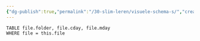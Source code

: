 ```yaml
---
{"dg-publish":true,"permalink":"/30-slim-leren/visuele-schema-s/","created":"2025-03-13T10:17:52.924+01:00","updated":"2025-03-13T11:19:08.332+01:00"}
---
```


``` dataview
TABLE file.folder, file.cday, file.mday
WHERE file = this.file
```
<style> .container {font-family: sans-serif; text-align: center;} .button-wrapper button {z-index: 1;height: 40px; width: 100px; margin: 10px;padding: 5px;} .excalidraw .App-menu_top .buttonList { display: flex;} .excalidraw-wrapper { height: 800px; margin: 50px; position: relative;} :root[dir="ltr"] .excalidraw .layer-ui__wrapper .zen-mode-transition.App-menu_bottom--transition-left {transform: none;} </style><script src="https://cdn.jsdelivr.net/npm/react@17/umd/react.production.min.js"></script><script src="https://cdn.jsdelivr.net/npm/react-dom@17/umd/react-dom.production.min.js"></script><script type="text/javascript" src="https://cdn.jsdelivr.net/npm/@excalidraw/excalidraw@0/dist/excalidraw.production.min.js"></script><div id="Drawing_2025-03-13_1020.38.excalidraw.md1"></div><script>(function(){const InitialData={"type":"excalidraw","version":2,"source":"https://github.com/zsviczian/obsidian-excalidraw-plugin/releases/tag/2.9.2","elements":[{"id":"ElZB5f3x4llQ-mODspaz1","type":"line","x":-418.5,"y":-240.59375,"width":800,"height":8,"angle":0,"strokeColor":"#1e1e1e","backgroundColor":"transparent","fillStyle":"solid","strokeWidth":2,"strokeStyle":"solid","roughness":1,"opacity":100,"groupIds":[],"frameId":null,"index":"a0","roundness":{"type":2},"seed":885274155,"version":149,"versionNonce":20077509,"isDeleted":false,"boundElements":[],"updated":1741857744756,"link":null,"locked":false,"points":[[0,0],[800,8]],"lastCommittedPoint":null,"startBinding":null,"endBinding":null,"startArrowhead":null,"endArrowhead":null},{"id":"aMv6GolJ0O2Vq8wg04HEv","type":"line","x":-335.5,"y":-239.59375,"width":3,"height":56,"angle":0,"strokeColor":"#1e1e1e","backgroundColor":"transparent","fillStyle":"solid","strokeWidth":2,"strokeStyle":"solid","roughness":1,"opacity":100,"groupIds":[],"frameId":null,"index":"a1","roundness":{"type":2},"seed":1616681765,"version":16,"versionNonce":1214473765,"isDeleted":false,"boundElements":[],"updated":1741857765124,"link":null,"locked":false,"points":[[0,0],[-3,-56]],"lastCommittedPoint":null,"startBinding":null,"endBinding":null,"startArrowhead":null,"endArrowhead":null},{"id":"gs_4dFq6Kgf_EiS15-rbx","type":"line","x":-200.5,"y":-236.59375,"width":2,"height":78,"angle":0,"strokeColor":"#1e1e1e","backgroundColor":"transparent","fillStyle":"solid","strokeWidth":2,"strokeStyle":"solid","roughness":1,"opacity":100,"groupIds":[],"frameId":null,"index":"a2","roundness":{"type":2},"seed":96295301,"version":33,"versionNonce":1515796299,"isDeleted":false,"boundElements":[],"updated":1741857771024,"link":null,"locked":false,"points":[[0,0],[-2,-78]],"lastCommittedPoint":null,"startBinding":null,"endBinding":null,"startArrowhead":null,"endArrowhead":null},{"id":"n0H9KME-GVTWUby5y_TR5","type":"line","x":16.5,"y":-236.59375,"width":1,"height":47,"angle":0,"strokeColor":"#1e1e1e","backgroundColor":"transparent","fillStyle":"solid","strokeWidth":2,"strokeStyle":"solid","roughness":1,"opacity":100,"groupIds":[],"frameId":null,"index":"a3","roundness":{"type":2},"seed":2020218347,"version":22,"versionNonce":299564747,"isDeleted":false,"boundElements":[],"updated":1741857775124,"link":null,"locked":false,"points":[[0,0],[-1,-47]],"lastCommittedPoint":null,"startBinding":null,"endBinding":null,"startArrowhead":null,"endArrowhead":null},{"id":"DMqW-SEkgPmnFFIGJa0aI","type":"line","x":190.5,"y":-232.59375,"width":3,"height":86,"angle":0,"strokeColor":"#1e1e1e","backgroundColor":"transparent","fillStyle":"solid","strokeWidth":2,"strokeStyle":"solid","roughness":1,"opacity":100,"groupIds":[],"frameId":null,"index":"a4","roundness":{"type":2},"seed":2068245867,"version":82,"versionNonce":610607371,"isDeleted":false,"boundElements":[],"updated":1741857782124,"link":null,"locked":false,"points":[[0,0],[-3,-86]],"lastCommittedPoint":null,"startBinding":null,"endBinding":null,"startArrowhead":null,"endArrowhead":null},{"id":"mm4Q3yT8Cr6cUrhJzGjYT","type":"line","x":333.5,"y":-233.59375,"width":3,"height":114,"angle":0,"strokeColor":"#1e1e1e","backgroundColor":"transparent","fillStyle":"solid","strokeWidth":2,"strokeStyle":"solid","roughness":1,"opacity":100,"groupIds":[],"frameId":null,"index":"a5","roundness":{"type":2},"seed":1959970731,"version":54,"versionNonce":124146315,"isDeleted":false,"boundElements":[],"updated":1741857785825,"link":null,"locked":false,"points":[[0,0],[-3,-114]],"lastCommittedPoint":null,"startBinding":null,"endBinding":null,"startArrowhead":null,"endArrowhead":null},{"id":"NoMp_XJcno2FdDnA7lvRu","type":"arrow","x":379.5,"y":-231.59375,"width":20,"height":0,"angle":0,"strokeColor":"#1e1e1e","backgroundColor":"transparent","fillStyle":"solid","strokeWidth":2,"strokeStyle":"solid","roughness":1,"opacity":100,"groupIds":[],"frameId":null,"index":"a7","roundness":{"type":2},"seed":979284651,"version":12,"versionNonce":1693546091,"isDeleted":false,"boundElements":[],"updated":1741857813541,"link":null,"locked":false,"points":[[0,0],[20,0]],"lastCommittedPoint":null,"startBinding":null,"endBinding":null,"startArrowhead":null,"endArrowhead":"arrow","elbowed":false},{"id":"VODS1s5f","type":"text","x":-367.5,"y":-322.59375,"width":60.719940185546875,"height":25,"angle":0,"strokeColor":"#1e1e1e","backgroundColor":"transparent","fillStyle":"solid","strokeWidth":2,"strokeStyle":"solid","roughness":1,"opacity":100,"groupIds":[],"frameId":null,"index":"a9","roundness":null,"seed":414068549,"version":26,"versionNonce":1742741995,"isDeleted":false,"boundElements":[],"updated":1741857875824,"link":null,"locked":false,"text":"stap 1","rawText":"stap 1","fontSize":20,"fontFamily":5,"textAlign":"left","verticalAlign":"top","containerId":null,"originalText":"stap 1","autoResize":true,"lineHeight":1.25},{"id":"JbuYMb56","type":"text","x":-243.85997009277344,"y":-351.09375,"width":66.179931640625,"height":25,"angle":0,"strokeColor":"#1e1e1e","backgroundColor":"transparent","fillStyle":"solid","strokeWidth":2,"strokeStyle":"solid","roughness":1,"opacity":100,"groupIds":[],"frameId":null,"index":"aB","roundness":null,"seed":643515851,"version":32,"versionNonce":638441323,"isDeleted":false,"boundElements":[],"updated":1741857917706,"link":null,"locked":false,"text":"stap 2","rawText":"stap 2","fontSize":20,"fontFamily":5,"textAlign":"left","verticalAlign":"top","containerId":null,"originalText":"stap 2","autoResize":true,"lineHeight":1.25},{"id":"Z4ZeOHoW","type":"text","x":-18.859970092773438,"y":-318.09375,"width":64.33993530273438,"height":25,"angle":0,"strokeColor":"#1e1e1e","backgroundColor":"transparent","fillStyle":"solid","strokeWidth":2,"strokeStyle":"solid","roughness":1,"opacity":100,"groupIds":[],"frameId":null,"index":"aD","roundness":null,"seed":1390622181,"version":39,"versionNonce":649387589,"isDeleted":false,"boundElements":[],"updated":1741857922739,"link":null,"locked":false,"text":"stap 3","rawText":"stap 3","fontSize":20,"fontFamily":5,"textAlign":"left","verticalAlign":"top","containerId":null,"originalText":"stap 3","autoResize":true,"lineHeight":1.25},{"id":"N90xvrM2","type":"text","x":151.14002990722656,"y":-356.09375,"width":63.87992858886719,"height":25,"angle":0,"strokeColor":"#1e1e1e","backgroundColor":"transparent","fillStyle":"solid","strokeWidth":2,"strokeStyle":"solid","roughness":1,"opacity":100,"groupIds":[],"frameId":null,"index":"aF","roundness":null,"seed":260766059,"version":45,"versionNonce":1691006731,"isDeleted":false,"boundElements":[],"updated":1741857930123,"link":null,"locked":false,"text":"stap 4","rawText":"stap 4","fontSize":20,"fontFamily":5,"textAlign":"left","verticalAlign":"top","containerId":null,"originalText":"stap 4","autoResize":true,"lineHeight":1.25},{"id":"7HD0UzXm","type":"text","x":297.14002990722656,"y":-380.09375,"width":64.53993225097656,"height":25,"angle":0,"strokeColor":"#1e1e1e","backgroundColor":"transparent","fillStyle":"solid","strokeWidth":2,"strokeStyle":"solid","roughness":1,"opacity":100,"groupIds":[],"frameId":null,"index":"aH","roundness":null,"seed":1840304075,"version":42,"versionNonce":272046245,"isDeleted":false,"boundElements":[],"updated":1741857943276,"link":null,"locked":false,"text":"stap 5","rawText":"stap 5","fontSize":20,"fontFamily":5,"textAlign":"left","verticalAlign":"top","containerId":null,"originalText":"stap 5","autoResize":true,"lineHeight":1.25},{"id":"jO2MHjgP","type":"text","x":-410.5,"y":-217.59375,"width":197.37982177734375,"height":25,"angle":0,"strokeColor":"#1e1e1e","backgroundColor":"transparent","fillStyle":"solid","strokeWidth":2,"strokeStyle":"solid","roughness":1,"opacity":100,"groupIds":[],"frameId":null,"index":"aJ","roundness":null,"seed":2108355429,"version":26,"versionNonce":1184980677,"isDeleted":false,"boundElements":[],"updated":1741858433577,"link":null,"locked":false,"text":"tijdlijn: eerst en dan","rawText":"tijdlijn: eerst en dan","fontSize":20,"fontFamily":5,"textAlign":"left","verticalAlign":"top","containerId":null,"originalText":"tijdlijn: eerst en dan","autoResize":true,"lineHeight":1.25},{"id":"yJheRbMR7kzxA9UC6064B","type":"ellipse","x":-378.5,"y":-135.59375,"width":166,"height":162,"angle":0,"strokeColor":"#1e1e1e","backgroundColor":"transparent","fillStyle":"solid","strokeWidth":2,"strokeStyle":"solid","roughness":1,"opacity":100,"groupIds":[],"frameId":null,"index":"aK","roundness":{"type":2},"seed":1940169701,"version":103,"versionNonce":1490868939,"isDeleted":false,"boundElements":[],"updated":1741857969042,"link":null,"locked":false},{"id":"JJvx6Yp42t0oNmbIh6sSs","type":"ellipse","x":-291.5,"y":-136.59375,"width":166,"height":162,"angle":0,"strokeColor":"#1e1e1e","backgroundColor":"transparent","fillStyle":"solid","strokeWidth":2,"strokeStyle":"solid","roughness":1,"opacity":100,"groupIds":[],"frameId":null,"index":"aL","roundness":{"type":2},"seed":245462565,"version":155,"versionNonce":27761131,"isDeleted":false,"boundElements":[],"updated":1741857979341,"link":null,"locked":false},{"id":"mTATrVQV","type":"text","x":-331.5,"y":48.40625,"width":128.09988403320312,"height":75,"angle":0,"strokeColor":"#1e1e1e","backgroundColor":"transparent","fillStyle":"solid","strokeWidth":2,"strokeStyle":"solid","roughness":1,"opacity":100,"groupIds":[],"frameId":null,"index":"aM","roundness":null,"seed":468998955,"version":53,"versionNonce":187137099,"isDeleted":false,"boundElements":[],"updated":1741858382452,"link":null,"locked":false,"text":"venn diagram:\ngelijk en\nverschillend","rawText":"venn diagram: gelijk en verschillend","fontSize":20,"fontFamily":5,"textAlign":"left","verticalAlign":"top","containerId":null,"originalText":"venn diagram: gelijk en verschillend","autoResize":false,"lineHeight":1.25},{"id":"7UPzc1JG","type":"text","x":-332.5,"y":-58.59375,"width":11.519989013671875,"height":25,"angle":0,"strokeColor":"#1e1e1e","backgroundColor":"transparent","fillStyle":"solid","strokeWidth":2,"strokeStyle":"solid","roughness":1,"opacity":100,"groupIds":[],"frameId":null,"index":"aN","roundness":null,"seed":868427051,"version":4,"versionNonce":2013139211,"isDeleted":false,"boundElements":[],"updated":1741858012320,"link":null,"locked":false,"text":"a","rawText":"a","fontSize":20,"fontFamily":5,"textAlign":"left","verticalAlign":"top","containerId":null,"originalText":"a","autoResize":true,"lineHeight":1.25},{"id":"N36SQjpf","type":"text","x":-176.5,"y":-50.59375,"width":11.099990844726562,"height":25,"angle":0,"strokeColor":"#1e1e1e","backgroundColor":"transparent","fillStyle":"solid","strokeWidth":2,"strokeStyle":"solid","roughness":1,"opacity":100,"groupIds":[],"frameId":null,"index":"aO","roundness":null,"seed":1479510603,"version":4,"versionNonce":716900907,"isDeleted":false,"boundElements":[],"updated":1741858021683,"link":null,"locked":false,"text":"b","rawText":"b","fontSize":20,"fontFamily":5,"textAlign":"left","verticalAlign":"top","containerId":null,"originalText":"b","autoResize":true,"lineHeight":1.25},{"id":"vf618yZw","type":"text","x":-250.5,"y":-86.59375,"width":11.519989013671875,"height":25,"angle":0,"strokeColor":"#1e1e1e","backgroundColor":"transparent","fillStyle":"solid","strokeWidth":2,"strokeStyle":"solid","roughness":1,"opacity":100,"groupIds":[],"frameId":null,"index":"aP","roundness":null,"seed":1019591013,"version":6,"versionNonce":1210858053,"isDeleted":false,"boundElements":[],"updated":1741858033681,"link":null,"locked":false,"text":"a","rawText":"a","fontSize":20,"fontFamily":5,"textAlign":"left","verticalAlign":"top","containerId":null,"originalText":"a","autoResize":true,"lineHeight":1.25},{"id":"v6jPzrWm","type":"text","x":-266.5,"y":-55.59375,"width":21.259979248046875,"height":25,"angle":0,"strokeColor":"#1e1e1e","backgroundColor":"transparent","fillStyle":"solid","strokeWidth":2,"strokeStyle":"solid","roughness":1,"opacity":100,"groupIds":[],"frameId":null,"index":"aQ","roundness":null,"seed":429304229,"version":12,"versionNonce":973527173,"isDeleted":false,"boundElements":[],"updated":1741858053492,"link":null,"locked":false,"text":"en","rawText":"en","fontSize":20,"fontFamily":5,"textAlign":"left","verticalAlign":"top","containerId":null,"originalText":"en","autoResize":true,"lineHeight":1.25},{"id":"sMusfrwt","type":"text","x":-253.5,"y":-19.59375,"width":22,"height":25,"angle":0,"strokeColor":"#1e1e1e","backgroundColor":"transparent","fillStyle":"solid","strokeWidth":2,"strokeStyle":"solid","roughness":1,"opacity":100,"groupIds":[],"frameId":null,"index":"aR","roundness":null,"seed":204215371,"version":7,"versionNonce":646375083,"isDeleted":false,"boundElements":[],"updated":1741858049659,"link":null,"locked":false,"text":"b","rawText":"b","fontSize":20,"fontFamily":5,"textAlign":"left","verticalAlign":"top","containerId":null,"originalText":"b","autoResize":false,"lineHeight":1.25},{"id":"gHy1-JvJ1Zra0R6bXMB5p","type":"line","x":112.5,"y":-125.59375,"width":244,"height":2,"angle":0,"strokeColor":"#1e1e1e","backgroundColor":"transparent","fillStyle":"solid","strokeWidth":2,"strokeStyle":"solid","roughness":1,"opacity":100,"groupIds":[],"frameId":null,"index":"aS","roundness":{"type":2},"seed":1748223883,"version":127,"versionNonce":1689424965,"isDeleted":false,"boundElements":[],"updated":1741858087392,"link":null,"locked":false,"points":[[0,0],[128,1],[244,2]],"lastCommittedPoint":null,"startBinding":null,"endBinding":null,"startArrowhead":null,"endArrowhead":null},{"id":"lAo6XKXS6fopJJiWhDVXt","type":"line","x":231.5,"y":-123.59375,"width":0,"height":205,"angle":0,"strokeColor":"#1e1e1e","backgroundColor":"transparent","fillStyle":"solid","strokeWidth":2,"strokeStyle":"solid","roughness":1,"opacity":100,"groupIds":[],"frameId":null,"index":"aT","roundness":{"type":2},"seed":1212269477,"version":74,"versionNonce":236292229,"isDeleted":false,"boundElements":[],"updated":1741858093840,"link":null,"locked":false,"points":[[0,0],[0,205]],"lastCommittedPoint":null,"startBinding":null,"endBinding":null,"startArrowhead":null,"endArrowhead":null},{"id":"20iOGgS6","type":"text","x":154.5,"y":-147.59375,"width":37.199951171875,"height":25,"angle":0,"strokeColor":"#1e1e1e","backgroundColor":"transparent","fillStyle":"solid","strokeWidth":2,"strokeStyle":"solid","roughness":1,"opacity":100,"groupIds":[],"frameId":null,"index":"aU","roundness":null,"seed":1128983787,"version":7,"versionNonce":105968517,"isDeleted":false,"boundElements":[],"updated":1741858112376,"link":null,"locked":false,"text":"niet","rawText":"niet","fontSize":20,"fontFamily":5,"textAlign":"left","verticalAlign":"top","containerId":null,"originalText":"niet","autoResize":true,"lineHeight":1.25},{"id":"kWZWdaiy","type":"text","x":292.5,"y":-149.59375,"width":29.0999755859375,"height":25,"angle":0,"strokeColor":"#1e1e1e","backgroundColor":"transparent","fillStyle":"solid","strokeWidth":2,"strokeStyle":"solid","roughness":1,"opacity":100,"groupIds":[],"frameId":null,"index":"aX","roundness":null,"seed":1278303877,"version":6,"versionNonce":2062674283,"isDeleted":false,"boundElements":[],"updated":1741858121608,"link":null,"locked":false,"text":"wel","rawText":"wel","fontSize":20,"fontFamily":5,"textAlign":"left","verticalAlign":"top","containerId":null,"originalText":"wel","autoResize":true,"lineHeight":1.25},{"id":"OAAYH38c","type":"text","x":136.5,"y":88.40625,"width":213.039794921875,"height":25,"angle":0,"strokeColor":"#1e1e1e","backgroundColor":"transparent","fillStyle":"solid","strokeWidth":2,"strokeStyle":"solid","roughness":1,"opacity":100,"groupIds":[],"frameId":null,"index":"aY","roundness":null,"seed":57115659,"version":27,"versionNonce":1453822475,"isDeleted":false,"boundElements":[],"updated":1741858402302,"link":null,"locked":false,"text":"T-kaart: welles nietes","rawText":"T-kaart: welles nietes","fontSize":20,"fontFamily":5,"textAlign":"left","verticalAlign":"top","containerId":null,"originalText":"T-kaart: welles nietes","autoResize":true,"lineHeight":1.25},{"id":"aI1fRU3FKuM7IyY-6ELR-","type":"arrow","x":-366.5,"y":323.40625,"width":712,"height":3,"angle":0,"strokeColor":"#1e1e1e","backgroundColor":"transparent","fillStyle":"solid","strokeWidth":2,"strokeStyle":"solid","roughness":1,"opacity":100,"groupIds":[],"frameId":null,"index":"aa","roundness":{"type":2},"seed":1643990059,"version":130,"versionNonce":1292809931,"isDeleted":false,"boundElements":[],"updated":1741858167176,"link":null,"locked":false,"points":[[0,0],[712,3]],"lastCommittedPoint":null,"startBinding":null,"endBinding":null,"startArrowhead":null,"endArrowhead":"arrow","elbowed":false},{"id":"HejSiabGj2FIKTumb5Xlo","type":"line","x":-307.5,"y":229.40625,"width":90,"height":98,"angle":0,"strokeColor":"#1e1e1e","backgroundColor":"transparent","fillStyle":"solid","strokeWidth":2,"strokeStyle":"solid","roughness":1,"opacity":100,"groupIds":[],"frameId":null,"index":"ab","roundness":{"type":2},"seed":121873771,"version":63,"versionNonce":1418550117,"isDeleted":false,"boundElements":[],"updated":1741858177392,"link":null,"locked":false,"points":[[0,0],[90,98]],"lastCommittedPoint":null,"startBinding":null,"endBinding":null,"startArrowhead":null,"endArrowhead":null},{"id":"OkkzjRy_urBIuMkCn1kIK","type":"line","x":-148.24805254898968,"y":228.78733612071724,"width":90,"height":98,"angle":0,"strokeColor":"#1e1e1e","backgroundColor":"transparent","fillStyle":"solid","strokeWidth":2,"strokeStyle":"solid","roughness":1,"opacity":100,"groupIds":[],"frameId":null,"index":"ac","roundness":{"type":2},"seed":984971653,"version":108,"versionNonce":645596875,"isDeleted":false,"boundElements":[],"updated":1741858234276,"link":null,"locked":false,"points":[[0,0],[90,98]],"lastCommittedPoint":null,"startBinding":null,"endBinding":null,"startArrowhead":null,"endArrowhead":null},{"id":"HrD2UoheiaH7OX2kRLCwk","type":"line","x":-9.248052548989676,"y":224.78733612071724,"width":90,"height":98,"angle":0,"strokeColor":"#1e1e1e","backgroundColor":"transparent","fillStyle":"solid","strokeWidth":2,"strokeStyle":"solid","roughness":1,"opacity":100,"groupIds":[],"frameId":null,"index":"ad","roundness":{"type":2},"seed":868010917,"version":87,"versionNonce":951513611,"isDeleted":false,"boundElements":[],"updated":1741858208991,"link":null,"locked":false,"points":[[0,0],[90,98]],"lastCommittedPoint":null,"startBinding":null,"endBinding":null,"startArrowhead":null,"endArrowhead":null},{"id":"QX5pu25RxxCINKa2ZjjB5","type":"line","x":172.75194745101032,"y":227.78733612071724,"width":90,"height":98,"angle":0,"strokeColor":"#1e1e1e","backgroundColor":"transparent","fillStyle":"solid","strokeWidth":2,"strokeStyle":"solid","roughness":1,"opacity":100,"groupIds":[],"frameId":null,"index":"ae","roundness":{"type":2},"seed":100651461,"version":82,"versionNonce":1956596139,"isDeleted":false,"boundElements":[],"updated":1741858200227,"link":null,"locked":false,"points":[[0,0],[90,98]],"lastCommittedPoint":null,"startBinding":null,"endBinding":null,"startArrowhead":null,"endArrowhead":null},{"id":"-vkP0NN_Tsq2fFNP831SN","type":"line","x":-215.5,"y":328.40625,"width":97,"height":83,"angle":0,"strokeColor":"#1e1e1e","backgroundColor":"transparent","fillStyle":"solid","strokeWidth":2,"strokeStyle":"solid","roughness":1,"opacity":100,"groupIds":[],"frameId":null,"index":"af","roundness":{"type":2},"seed":250522309,"version":78,"versionNonce":1828236485,"isDeleted":false,"boundElements":[],"updated":1741858269243,"link":null,"locked":false,"points":[[0,0],[-97,83]],"lastCommittedPoint":null,"startBinding":null,"endBinding":null,"startArrowhead":null,"endArrowhead":null},{"id":"MEVmjQqGbBSbEOAguqe1P","type":"line","x":-55.99537411986854,"y":325.8783810023219,"width":97,"height":83,"angle":0,"strokeColor":"#1e1e1e","backgroundColor":"transparent","fillStyle":"solid","strokeWidth":2,"strokeStyle":"solid","roughness":1,"opacity":100,"groupIds":[],"frameId":null,"index":"ag","roundness":{"type":2},"seed":1668138725,"version":95,"versionNonce":1813991691,"isDeleted":false,"boundElements":[],"updated":1741858308226,"link":null,"locked":false,"points":[[0,0],[-97,83]],"lastCommittedPoint":null,"startBinding":null,"endBinding":null,"startArrowhead":null,"endArrowhead":null},{"id":"VU8sYXwslhzTq5RocSWpl","type":"line","x":80.00462588013147,"y":328.8783810023219,"width":97,"height":83,"angle":0,"strokeColor":"#1e1e1e","backgroundColor":"transparent","fillStyle":"solid","strokeWidth":2,"strokeStyle":"solid","roughness":1,"opacity":100,"groupIds":[],"frameId":null,"index":"ah","roundness":{"type":2},"seed":48228811,"version":98,"versionNonce":268419877,"isDeleted":false,"boundElements":[],"updated":1741858301192,"link":null,"locked":false,"points":[[0,0],[-97,83]],"lastCommittedPoint":null,"startBinding":null,"endBinding":null,"startArrowhead":null,"endArrowhead":null},{"id":"PNsa-G6VPhwOQ4BZ-V_hS","type":"line","x":264.00462588013147,"y":325.8783810023219,"width":97,"height":83,"angle":0,"strokeColor":"#1e1e1e","backgroundColor":"transparent","fillStyle":"solid","strokeWidth":2,"strokeStyle":"solid","roughness":1,"opacity":100,"groupIds":[],"frameId":null,"index":"ai","roundness":{"type":2},"seed":1753061803,"version":92,"versionNonce":2076601093,"isDeleted":false,"boundElements":[],"updated":1741858289874,"link":null,"locked":false,"points":[[0,0],[-97,83]],"lastCommittedPoint":null,"startBinding":null,"endBinding":null,"startArrowhead":null,"endArrowhead":null},{"id":"7WgbQnok","type":"text","x":-355.5,"y":437.40625,"width":348.2996520996094,"height":25,"angle":0,"strokeColor":"#1e1e1e","backgroundColor":"transparent","fillStyle":"solid","strokeWidth":2,"strokeStyle":"solid","roughness":1,"opacity":100,"groupIds":[],"frameId":null,"index":"aj","roundness":null,"seed":939912325,"version":38,"versionNonce":2124058475,"isDeleted":false,"boundElements":[],"updated":1741858350274,"link":null,"locked":false,"text":"visgraatdiagram: oorzaken en gevolg","rawText":"visgraatdiagram: oorzaken en gevolg","fontSize":20,"fontFamily":5,"textAlign":"left","verticalAlign":"top","containerId":null,"originalText":"visgraatdiagram: oorzaken en gevolg","autoResize":true,"lineHeight":1.25},{"id":"cganM7YZbClp306g9n-TM","type":"rectangle","x":-165.5,"y":519.40625,"width":307,"height":48,"angle":0,"strokeColor":"#1e1e1e","backgroundColor":"transparent","fillStyle":"solid","strokeWidth":2,"strokeStyle":"solid","roughness":1,"opacity":100,"groupIds":[],"frameId":null,"index":"am","roundness":{"type":3},"seed":1761785131,"version":117,"versionNonce":1000666987,"isDeleted":false,"boundElements":[{"type":"text","id":"YBW5GR2n"}],"updated":1741858751800,"link":null,"locked":false},{"id":"YBW5GR2n","type":"text","x":-38.66996765136719,"y":530.90625,"width":53.339935302734375,"height":25,"angle":0,"strokeColor":"#1e1e1e","backgroundColor":"transparent","fillStyle":"solid","strokeWidth":2,"strokeStyle":"solid","roughness":1,"opacity":100,"groupIds":[],"frameId":null,"index":"amV","roundness":null,"seed":168541541,"version":8,"versionNonce":320620645,"isDeleted":false,"boundElements":[],"updated":1741858759907,"link":null,"locked":false,"text":"start","rawText":"start","fontSize":20,"fontFamily":5,"textAlign":"center","verticalAlign":"middle","containerId":"cganM7YZbClp306g9n-TM","originalText":"start","autoResize":true,"lineHeight":1.25},{"id":"ogScas84q0Q8811iBbRgg","type":"line","x":-14.5,"y":567.40625,"width":0,"height":51,"angle":0,"strokeColor":"#1e1e1e","backgroundColor":"transparent","fillStyle":"solid","strokeWidth":2,"strokeStyle":"solid","roughness":1,"opacity":100,"groupIds":[],"frameId":null,"index":"an","roundness":{"type":2},"seed":1590215691,"version":34,"versionNonce":663344299,"isDeleted":false,"boundElements":[],"updated":1741858530193,"link":null,"locked":false,"points":[[0,0],[0,51]],"lastCommittedPoint":null,"startBinding":null,"endBinding":null,"startArrowhead":null,"endArrowhead":null},{"id":"Mv63MZ5orhGMXbP6EE_uX","type":"diamond","x":-91.5,"y":614.40625,"width":150,"height":76,"angle":0,"strokeColor":"#1e1e1e","backgroundColor":"transparent","fillStyle":"solid","strokeWidth":2,"strokeStyle":"solid","roughness":1,"opacity":100,"groupIds":[],"frameId":null,"index":"ao","roundness":{"type":2},"seed":73402187,"version":156,"versionNonce":1029560075,"isDeleted":false,"boundElements":[{"type":"text","id":"J2Lgn8yS"}],"updated":1741858759926,"link":null,"locked":false},{"id":"J2Lgn8yS","type":"text","x":-29.939987182617188,"y":639.90625,"width":26.879974365234375,"height":25,"angle":0,"strokeColor":"#1e1e1e","backgroundColor":"transparent","fillStyle":"solid","strokeWidth":2,"strokeStyle":"solid","roughness":1,"opacity":100,"groupIds":[],"frameId":null,"index":"aoV","roundness":null,"seed":1134556101,"version":6,"versionNonce":1775868933,"isDeleted":false,"boundElements":[],"updated":1741858763828,"link":null,"locked":false,"text":"als","rawText":"als","fontSize":20,"fontFamily":5,"textAlign":"center","verticalAlign":"middle","containerId":"Mv63MZ5orhGMXbP6EE_uX","originalText":"als","autoResize":true,"lineHeight":1.25},{"id":"-CCwb5R8463Y367t9CUWQ","type":"line","x":-87.5,"y":654.40625,"width":63,"height":0,"angle":0,"strokeColor":"#1e1e1e","backgroundColor":"transparent","fillStyle":"solid","strokeWidth":2,"strokeStyle":"solid","roughness":1,"opacity":100,"groupIds":[],"frameId":null,"index":"ap","roundness":{"type":2},"seed":1511266571,"version":54,"versionNonce":422814955,"isDeleted":false,"boundElements":[],"updated":1741858601692,"link":null,"locked":false,"points":[[0,0],[-63,0]],"lastCommittedPoint":null,"startBinding":null,"endBinding":null,"startArrowhead":null,"endArrowhead":null},{"id":"dNWBOw49DdQVXNJoIUivD","type":"line","x":-150.5,"y":655.40625,"width":3,"height":82,"angle":0,"strokeColor":"#1e1e1e","backgroundColor":"transparent","fillStyle":"solid","strokeWidth":2,"strokeStyle":"solid","roughness":1,"opacity":100,"groupIds":[],"frameId":null,"index":"aq","roundness":{"type":2},"seed":2028326795,"version":52,"versionNonce":77690827,"isDeleted":false,"boundElements":[],"updated":1741858614308,"link":null,"locked":false,"points":[[0,0],[3,82]],"lastCommittedPoint":null,"startBinding":null,"endBinding":null,"startArrowhead":null,"endArrowhead":null},{"id":"OB3pzQyhjSW6MIMuGxlER","type":"line","x":56.5,"y":656.40625,"width":164,"height":0,"angle":0,"strokeColor":"#1e1e1e","backgroundColor":"transparent","fillStyle":"solid","strokeWidth":2,"strokeStyle":"solid","roughness":1,"opacity":100,"groupIds":[],"frameId":null,"index":"ar","roundness":{"type":2},"seed":279996709,"version":91,"versionNonce":134570309,"isDeleted":false,"boundElements":[],"updated":1741858700627,"link":null,"locked":false,"points":[[0,0],[164,0]],"lastCommittedPoint":null,"startBinding":null,"endBinding":null,"startArrowhead":null,"endArrowhead":null},{"id":"pABhVkmARcLonQZ9exl_h","type":"line","x":221.5,"y":658.40625,"width":0,"height":154,"angle":0,"strokeColor":"#1e1e1e","backgroundColor":"transparent","fillStyle":"solid","strokeWidth":2,"strokeStyle":"solid","roughness":1,"opacity":100,"groupIds":[],"frameId":null,"index":"as","roundness":{"type":2},"seed":1907552421,"version":77,"versionNonce":76337131,"isDeleted":false,"boundElements":[],"updated":1741858707808,"link":null,"locked":false,"points":[[0,0],[0,154]],"lastCommittedPoint":null,"startBinding":null,"endBinding":null,"startArrowhead":null,"endArrowhead":null},{"id":"lOxBZcSzEpIFp7G_8MD2c","type":"rectangle","x":-246.5,"y":743.40625,"width":196,"height":73,"angle":0,"strokeColor":"#1e1e1e","backgroundColor":"transparent","fillStyle":"solid","strokeWidth":2,"strokeStyle":"solid","roughness":1,"opacity":100,"groupIds":[],"frameId":null,"index":"at","roundness":{"type":3},"seed":367106699,"version":98,"versionNonce":1320181541,"isDeleted":false,"boundElements":[{"type":"text","id":"8vgac4i8"}],"updated":1741858782210,"link":null,"locked":false},{"id":"8vgac4i8","type":"text","x":-176.3299789428711,"y":767.40625,"width":55.65995788574219,"height":25,"angle":0,"strokeColor":"#1e1e1e","backgroundColor":"transparent","fillStyle":"solid","strokeWidth":2,"strokeStyle":"solid","roughness":1,"opacity":100,"groupIds":[],"frameId":null,"index":"atV","roundness":null,"seed":266332939,"version":11,"versionNonce":327266277,"isDeleted":false,"boundElements":[],"updated":1741858804322,"link":null,"locked":false,"text":"dan A","rawText":"dan A","fontSize":20,"fontFamily":5,"textAlign":"center","verticalAlign":"middle","containerId":"lOxBZcSzEpIFp7G_8MD2c","originalText":"dan A","autoResize":true,"lineHeight":1.25},{"id":"Bdx139oevL72-KIDNao5I","type":"rectangle","x":60.5,"y":813.40625,"width":323,"height":62,"angle":0,"strokeColor":"#1e1e1e","backgroundColor":"transparent","fillStyle":"solid","strokeWidth":2,"strokeStyle":"solid","roughness":1,"opacity":100,"groupIds":[],"frameId":null,"index":"au","roundness":{"type":3},"seed":1788384971,"version":109,"versionNonce":1206831813,"isDeleted":false,"boundElements":[{"type":"text","id":"Yp91sjed"}],"updated":1741858787542,"link":null,"locked":false},{"id":"Yp91sjed","type":"text","x":193.3200225830078,"y":831.90625,"width":57.359954833984375,"height":25,"angle":0,"strokeColor":"#1e1e1e","backgroundColor":"transparent","fillStyle":"solid","strokeWidth":2,"strokeStyle":"solid","roughness":1,"opacity":100,"groupIds":[],"frameId":null,"index":"auV","roundness":null,"seed":1643369835,"version":9,"versionNonce":897085643,"isDeleted":false,"boundElements":[],"updated":1741858815662,"link":null,"locked":false,"text":"dan B","rawText":"dan B","fontSize":20,"fontFamily":5,"textAlign":"center","verticalAlign":"middle","containerId":"Bdx139oevL72-KIDNao5I","originalText":"dan B","autoResize":true,"lineHeight":1.25},{"id":"4i1DtzMx","type":"text","x":-132.5,"y":632.40625,"width":18.079986572265625,"height":25,"angle":0,"strokeColor":"#1e1e1e","backgroundColor":"transparent","fillStyle":"solid","strokeWidth":2,"strokeStyle":"solid","roughness":1,"opacity":100,"groupIds":[],"frameId":null,"index":"av","roundness":null,"seed":1790038885,"version":7,"versionNonce":1503393067,"isDeleted":false,"boundElements":[],"updated":1741858771164,"link":null,"locked":false,"text":"ja","rawText":"ja","fontSize":20,"fontFamily":5,"textAlign":"left","verticalAlign":"top","containerId":null,"originalText":"ja","autoResize":true,"lineHeight":1.25},{"id":"FvlcDgyw","type":"text","x":116.5,"y":632.40625,"width":31.999969482421875,"height":25,"angle":0,"strokeColor":"#1e1e1e","backgroundColor":"transparent","fillStyle":"solid","strokeWidth":2,"strokeStyle":"solid","roughness":1,"opacity":100,"groupIds":[],"frameId":null,"index":"az","roundness":null,"seed":1727173669,"version":8,"versionNonce":1345007723,"isDeleted":false,"boundElements":[],"updated":1741858782190,"link":null,"locked":false,"text":"nee","rawText":"nee","fontSize":20,"fontFamily":5,"textAlign":"left","verticalAlign":"top","containerId":null,"originalText":"nee","autoResize":true,"lineHeight":1.25},{"id":"RGm9uVEl","type":"text","x":-289.5,"y":869.40625,"width":236.51979064941406,"height":25,"angle":0,"strokeColor":"#1e1e1e","backgroundColor":"transparent","fillStyle":"solid","strokeWidth":2,"strokeStyle":"solid","roughness":1,"opacity":100,"groupIds":[],"frameId":null,"index":"b02","roundness":null,"seed":512805259,"version":29,"versionNonce":808626821,"isDeleted":false,"boundElements":[],"updated":1741859231617,"link":null,"locked":false,"text":"flowchart: keuzes maken","rawText":"flowchart: keuzes maken","fontSize":20,"fontFamily":5,"textAlign":"left","verticalAlign":"top","containerId":null,"originalText":"flowchart: keuzes maken","autoResize":true,"lineHeight":1.25},{"id":"WxlNP2BU7mG7AUbaR6DNu","type":"ellipse","x":-83.5,"y":961.40625,"width":144,"height":128,"angle":0,"strokeColor":"#1e1e1e","backgroundColor":"transparent","fillStyle":"solid","strokeWidth":2,"strokeStyle":"solid","roughness":1,"opacity":100,"groupIds":[],"frameId":null,"index":"b03","roundness":{"type":2},"seed":1452614149,"version":76,"versionNonce":1703694027,"isDeleted":false,"boundElements":[{"id":"GVexGm-y_3oA8QP-25vYM","type":"arrow"},{"id":"lJCYjAWrzBiLHJclWPVbI","type":"arrow"},{"type":"text","id":"jpHc82wZ"}],"updated":1741859038899,"link":null,"locked":false},{"id":"jpHc82wZ","type":"text","x":-15.681684888497827,"y":1013.1514160040609,"width":8.539993286132812,"height":25,"angle":0,"strokeColor":"#1e1e1e","backgroundColor":"transparent","fillStyle":"solid","strokeWidth":2,"strokeStyle":"solid","roughness":1,"opacity":100,"groupIds":[],"frameId":null,"index":"b03V","roundness":null,"seed":595419141,"version":6,"versionNonce":1112070213,"isDeleted":false,"boundElements":[],"updated":1741859043070,"link":null,"locked":false,"text":"1","rawText":"1","fontSize":20,"fontFamily":5,"textAlign":"center","verticalAlign":"middle","containerId":"WxlNP2BU7mG7AUbaR6DNu","originalText":"1","autoResize":true,"lineHeight":1.25},{"id":"m_9DS1CIeUAmzmgjOdLGq","type":"ellipse","x":136.5,"y":1073.40625,"width":144,"height":128,"angle":0,"strokeColor":"#1e1e1e","backgroundColor":"transparent","fillStyle":"solid","strokeWidth":2,"strokeStyle":"solid","roughness":1,"opacity":100,"groupIds":[],"frameId":null,"index":"b05","roundness":{"type":2},"seed":183489739,"version":116,"versionNonce":602534187,"isDeleted":false,"boundElements":[{"id":"GVexGm-y_3oA8QP-25vYM","type":"arrow"},{"id":"CtCIwN8WIaJJryWfBr1NC","type":"arrow"},{"type":"text","id":"UQhWztWt"}],"updated":1741859043090,"link":null,"locked":false},{"id":"UQhWztWt","type":"text","x":201.5883193839631,"y":1125.151416004061,"width":13.999984741210938,"height":25,"angle":0,"strokeColor":"#1e1e1e","backgroundColor":"transparent","fillStyle":"solid","strokeWidth":2,"strokeStyle":"solid","roughness":1,"opacity":100,"groupIds":[],"frameId":null,"index":"b05V","roundness":null,"seed":577734565,"version":6,"versionNonce":1331810981,"isDeleted":false,"boundElements":[],"updated":1741859046453,"link":null,"locked":false,"text":"2","rawText":"2","fontSize":20,"fontFamily":5,"textAlign":"center","verticalAlign":"middle","containerId":"m_9DS1CIeUAmzmgjOdLGq","originalText":"2","autoResize":true,"lineHeight":1.25},{"id":"9uTQVjOI5geu9hBCqurSu","type":"ellipse","x":-280.5,"y":1070.40625,"width":144,"height":128,"angle":0,"strokeColor":"#1e1e1e","backgroundColor":"transparent","fillStyle":"solid","strokeWidth":2,"strokeStyle":"solid","roughness":1,"opacity":100,"groupIds":[],"frameId":null,"index":"b06","roundness":{"type":2},"seed":175203499,"version":132,"versionNonce":1219636331,"isDeleted":false,"boundElements":[{"id":"qqb5shX9ub_M9U2EX4vG5","type":"arrow"},{"id":"lJCYjAWrzBiLHJclWPVbI","type":"arrow"},{"type":"text","id":"JbMZ00jL"}],"updated":1741859050507,"link":null,"locked":false},{"id":"JbMZ00jL","type":"text","x":-214.261679090158,"y":1122.151416004061,"width":11.699981689453125,"height":25,"angle":0,"strokeColor":"#1e1e1e","backgroundColor":"transparent","fillStyle":"solid","strokeWidth":2,"strokeStyle":"solid","roughness":1,"opacity":100,"groupIds":[],"frameId":null,"index":"b06V","roundness":null,"seed":1133492325,"version":6,"versionNonce":1555383141,"isDeleted":false,"boundElements":[],"updated":1741859058702,"link":null,"locked":false,"text":"4","rawText":"4","fontSize":20,"fontFamily":5,"textAlign":"center","verticalAlign":"middle","containerId":"9uTQVjOI5geu9hBCqurSu","originalText":"4","autoResize":true,"lineHeight":1.25},{"id":"13CquuzHWDX9g4DHdJwUH","type":"ellipse","x":-81.5,"y":1196.40625,"width":144,"height":128,"angle":0,"strokeColor":"#1e1e1e","backgroundColor":"transparent","fillStyle":"solid","strokeWidth":2,"strokeStyle":"solid","roughness":1,"opacity":100,"groupIds":[],"frameId":null,"index":"b07","roundness":{"type":2},"seed":671776907,"version":109,"versionNonce":623892683,"isDeleted":false,"boundElements":[{"id":"CtCIwN8WIaJJryWfBr1NC","type":"arrow"},{"id":"qqb5shX9ub_M9U2EX4vG5","type":"arrow"},{"type":"text","id":"9v5G1QVf"}],"updated":1741859046473,"link":null,"locked":false},{"id":"9v5G1QVf","type":"text","x":-15.491682447091577,"y":1248.151416004061,"width":12.159988403320312,"height":25,"angle":0,"strokeColor":"#1e1e1e","backgroundColor":"transparent","fillStyle":"solid","strokeWidth":2,"strokeStyle":"solid","roughness":1,"opacity":100,"groupIds":[],"frameId":null,"index":"b07V","roundness":null,"seed":1798977029,"version":6,"versionNonce":433070341,"isDeleted":false,"boundElements":[],"updated":1741859050486,"link":null,"locked":false,"text":"3","rawText":"3","fontSize":20,"fontFamily":5,"textAlign":"center","verticalAlign":"middle","containerId":"13CquuzHWDX9g4DHdJwUH","originalText":"3","autoResize":true,"lineHeight":1.25},{"id":"GVexGm-y_3oA8QP-25vYM","type":"arrow","x":62.4883526710306,"y":1026.945976479922,"width":147.13385778056107,"height":56.007680896615284,"angle":0,"strokeColor":"#1e1e1e","backgroundColor":"transparent","fillStyle":"solid","strokeWidth":2,"strokeStyle":"solid","roughness":1,"opacity":100,"groupIds":[],"frameId":null,"index":"b08","roundness":{"type":2},"seed":438510405,"version":85,"versionNonce":1310218118,"isDeleted":false,"boundElements":[],"updated":1742140179524,"link":null,"locked":false,"points":[[0,0],[100.0116473289694,-10.53972647992191],[147.13385778056107,45.467954416693374]],"lastCommittedPoint":null,"startBinding":{"elementId":"WxlNP2BU7mG7AUbaR6DNu","focus":0.13042723524584277,"gap":2.008489830001764,"fixedPoint":null},"endBinding":{"elementId":"m_9DS1CIeUAmzmgjOdLGq","focus":0.44342623200556447,"gap":1,"fixedPoint":null},"startArrowhead":null,"endArrowhead":"arrow","elbowed":false},{"id":"CtCIwN8WIaJJryWfBr1NC","type":"arrow","x":178.51959332122743,"y":1197.0213788753156,"width":115.73858715409142,"height":72.48520861495399,"angle":0,"strokeColor":"#1e1e1e","backgroundColor":"transparent","fillStyle":"solid","strokeWidth":2,"strokeStyle":"solid","roughness":1,"opacity":100,"groupIds":[],"frameId":null,"index":"b09","roundness":{"type":2},"seed":8061579,"version":84,"versionNonce":1038443654,"isDeleted":false,"boundElements":[],"updated":1742140179528,"link":null,"locked":false,"points":[[0,0],[-16.019593321227433,56.38487112468442],[-115.73858715409142,72.48520861495399]],"lastCommittedPoint":null,"startBinding":{"elementId":"m_9DS1CIeUAmzmgjOdLGq","focus":0.14462858462085446,"gap":1.325018917775708,"fixedPoint":null},"endBinding":{"elementId":"13CquuzHWDX9g4DHdJwUH","focus":0.27465312305369866,"gap":1,"fixedPoint":null},"startArrowhead":null,"endArrowhead":"arrow","elbowed":false},{"id":"qqb5shX9ub_M9U2EX4vG5","type":"arrow","x":-70.83682512560858,"y":1225.16133802398,"width":89.2861375781221,"height":42.077515059244206,"angle":0,"strokeColor":"#1e1e1e","backgroundColor":"transparent","fillStyle":"solid","strokeWidth":2,"strokeStyle":"solid","roughness":1,"opacity":100,"groupIds":[],"frameId":null,"index":"b0A","roundness":{"type":2},"seed":535823749,"version":73,"versionNonce":1444078534,"isDeleted":false,"boundElements":[],"updated":1742140179529,"link":null,"locked":false,"points":[[0,0],[-65.66317487439142,-4.755088023980079],[-89.2861375781221,-42.077515059244206]],"lastCommittedPoint":null,"startBinding":{"elementId":"13CquuzHWDX9g4DHdJwUH","focus":0.4450419324985913,"gap":1,"fixedPoint":null},"endBinding":{"elementId":"9uTQVjOI5geu9hBCqurSu","focus":-0.1561387907158185,"gap":1,"fixedPoint":null},"startArrowhead":null,"endArrowhead":"arrow","elbowed":false},{"id":"lJCYjAWrzBiLHJclWPVbI","type":"arrow","x":-168.12017191751625,"y":1080.2558690347362,"width":84.69005254356841,"height":47.84961903473618,"angle":0,"strokeColor":"#1e1e1e","backgroundColor":"transparent","fillStyle":"solid","strokeWidth":2,"strokeStyle":"solid","roughness":1,"opacity":100,"groupIds":[],"frameId":null,"index":"b0B","roundness":{"type":2},"seed":135266091,"version":94,"versionNonce":1479081286,"isDeleted":false,"boundElements":[],"updated":1742140179527,"link":null,"locked":false,"points":[[0,0],[25.620171917516245,-47.84961903473618],[84.69005254356841,-43.762020738422734]],"lastCommittedPoint":null,"startBinding":{"elementId":"9uTQVjOI5geu9hBCqurSu","focus":0.1071449239218649,"gap":1,"fixedPoint":null},"endBinding":{"elementId":"WxlNP2BU7mG7AUbaR6DNu","focus":-0.23288733924810573,"gap":1,"fixedPoint":null},"startArrowhead":null,"endArrowhead":"arrow","elbowed":false},{"id":"HgiLxW8D","type":"text","x":-311.5,"y":1302.40625,"width":189.69981384277344,"height":25,"angle":0,"strokeColor":"#1e1e1e","backgroundColor":"transparent","fillStyle":"solid","strokeWidth":2,"strokeStyle":"solid","roughness":1,"opacity":100,"groupIds":[],"frameId":null,"index":"b0C","roundness":null,"seed":107056837,"version":49,"versionNonce":1848131877,"isDeleted":false,"boundElements":[],"updated":1741859194150,"link":null,"locked":false,"text":"cyclus: opeenvolging","rawText":"cyclus: opeenvolging","fontSize":20,"fontFamily":5,"textAlign":"left","verticalAlign":"top","containerId":null,"originalText":"cyclus: opeenvolging","autoResize":true,"lineHeight":1.25},{"id":"jZGGNvvc2bb3b5djZM9Ph","type":"line","x":-287.5,"y":1433.40625,"width":139,"height":138,"angle":0,"strokeColor":"#1e1e1e","backgroundColor":"transparent","fillStyle":"solid","strokeWidth":2,"strokeStyle":"solid","roughness":1,"opacity":100,"groupIds":[],"frameId":null,"index":"b0D","roundness":{"type":2},"seed":1649305835,"version":55,"versionNonce":624687717,"isDeleted":false,"boundElements":[],"updated":1741859094483,"link":null,"locked":false,"points":[[0,0],[139,138]],"lastCommittedPoint":null,"startBinding":null,"endBinding":null,"startArrowhead":null,"endArrowhead":null},{"id":"Z9zjPuWari5bWHWIT-oXk","type":"line","x":-148.5,"y":1571.40625,"width":158,"height":141,"angle":0,"strokeColor":"#1e1e1e","backgroundColor":"transparent","fillStyle":"solid","strokeWidth":2,"strokeStyle":"solid","roughness":1,"opacity":100,"groupIds":[],"frameId":null,"index":"b0E","roundness":{"type":2},"seed":452552133,"version":61,"versionNonce":1131794379,"isDeleted":false,"boundElements":[],"updated":1741859096717,"link":null,"locked":false,"points":[[0,0],[158,-141]],"lastCommittedPoint":null,"startBinding":null,"endBinding":null,"startArrowhead":null,"endArrowhead":null},{"id":"PVWDPzm5a7sKBEPgpSNzq","type":"line","x":-148.5,"y":1572.40625,"width":4,"height":190,"angle":0,"strokeColor":"#1e1e1e","backgroundColor":"transparent","fillStyle":"solid","strokeWidth":2,"strokeStyle":"solid","roughness":1,"opacity":100,"groupIds":[],"frameId":null,"index":"b0F","roundness":{"type":2},"seed":861904491,"version":80,"versionNonce":1915934571,"isDeleted":false,"boundElements":[],"updated":1741859101467,"link":null,"locked":false,"points":[[0,0],[4,190]],"lastCommittedPoint":null,"startBinding":null,"endBinding":null,"startArrowhead":null,"endArrowhead":null},{"id":"qEl1LDtH","type":"text","x":-202.5,"y":1441.40625,"width":81.5399169921875,"height":25,"angle":0,"strokeColor":"#1e1e1e","backgroundColor":"transparent","fillStyle":"solid","strokeWidth":2,"strokeStyle":"solid","roughness":1,"opacity":100,"groupIds":[],"frameId":null,"index":"b0G","roundness":null,"seed":5943819,"version":11,"versionNonce":1383763429,"isDeleted":false,"boundElements":[],"updated":1741859116599,"link":null,"locked":false,"text":"aspect 1","rawText":"aspect 1","fontSize":20,"fontFamily":5,"textAlign":"left","verticalAlign":"top","containerId":null,"originalText":"aspect 1","autoResize":true,"lineHeight":1.25},{"id":"H6TxPiKU","type":"text","x":-70.5,"y":1596.40625,"width":86.99990844726562,"height":25,"angle":0,"strokeColor":"#1e1e1e","backgroundColor":"transparent","fillStyle":"solid","strokeWidth":2,"strokeStyle":"solid","roughness":1,"opacity":100,"groupIds":[],"frameId":null,"index":"b0H","roundness":null,"seed":1511622981,"version":11,"versionNonce":2072246219,"isDeleted":false,"boundElements":[],"updated":1741859122199,"link":null,"locked":false,"text":"aspect 2","rawText":"aspect 2","fontSize":20,"fontFamily":5,"textAlign":"left","verticalAlign":"top","containerId":null,"originalText":"aspect 2","autoResize":true,"lineHeight":1.25},{"id":"hGFO2jEN","type":"text","x":-318.5,"y":1604.40625,"width":85.159912109375,"height":25,"angle":0,"strokeColor":"#1e1e1e","backgroundColor":"transparent","fillStyle":"solid","strokeWidth":2,"strokeStyle":"solid","roughness":1,"opacity":100,"groupIds":[],"frameId":null,"index":"b0I","roundness":null,"seed":392742507,"version":11,"versionNonce":770631557,"isDeleted":false,"boundElements":[],"updated":1741859139289,"link":null,"locked":false,"text":"aspect 3","rawText":"aspect 3","fontSize":20,"fontFamily":5,"textAlign":"left","verticalAlign":"top","containerId":null,"originalText":"aspect 3","autoResize":true,"lineHeight":1.25},{"id":"UKUHWWMK","type":"text","x":-273.5,"y":1768.40625,"width":444.279541015625,"height":25,"angle":0,"strokeColor":"#1e1e1e","backgroundColor":"transparent","fillStyle":"solid","strokeWidth":2,"strokeStyle":"solid","roughness":1,"opacity":100,"groupIds":[],"frameId":null,"index":"b0L","roundness":null,"seed":1511598827,"version":54,"versionNonce":1835230245,"isDeleted":false,"boundElements":[],"updated":1741859281707,"link":null,"locked":false,"text":"Y-diagram: hetzelfde drie keer anders bekeken","rawText":"Y-diagram: hetzelfde drie keer anders bekeken","fontSize":20,"fontFamily":5,"textAlign":"left","verticalAlign":"top","containerId":null,"originalText":"Y-diagram: hetzelfde drie keer anders bekeken","autoResize":true,"lineHeight":1.25},{"id":"de7vTbSo_SkidZME6_C0w","type":"rectangle","x":-303.5,"y":1905.40625,"width":172,"height":81,"angle":0,"strokeColor":"#1e1e1e","backgroundColor":"transparent","fillStyle":"solid","strokeWidth":2,"strokeStyle":"solid","roughness":1,"opacity":100,"groupIds":[],"frameId":null,"index":"b0M","roundness":{"type":3},"seed":1175295877,"version":56,"versionNonce":876236677,"isDeleted":false,"boundElements":[{"id":"iRmZ1mFghvudcfWohDR9L","type":"arrow"}],"updated":1741859354541,"link":null,"locked":false},{"id":"FD6nEN7b2tajqCMM2_Zr1","type":"rectangle","x":-301.5,"y":1994.90625,"width":172,"height":81,"angle":0,"strokeColor":"#1e1e1e","backgroundColor":"transparent","fillStyle":"solid","strokeWidth":2,"strokeStyle":"solid","roughness":1,"opacity":100,"groupIds":[],"frameId":null,"index":"b0N","roundness":{"type":3},"seed":1546543947,"version":84,"versionNonce":1958837701,"isDeleted":false,"boundElements":[{"id":"QesGfl0vvUqW-jdLC-BNp","type":"arrow"}],"updated":1741859366159,"link":null,"locked":false},{"id":"9rnyvVwi2YYxEDz0U4CY3","type":"rectangle","x":-301.5,"y":2082.90625,"width":172,"height":81,"angle":0,"strokeColor":"#1e1e1e","backgroundColor":"transparent","fillStyle":"solid","strokeWidth":2,"strokeStyle":"solid","roughness":1,"opacity":100,"groupIds":[],"frameId":null,"index":"b0O","roundness":{"type":3},"seed":681345835,"version":97,"versionNonce":1109274667,"isDeleted":false,"boundElements":[{"id":"kTjxfpjJG9m4Wt4o7fJz4","type":"arrow"}],"updated":1741859370503,"link":null,"locked":false},{"id":"82PAjRDZ3bP0mS0Dg7PZC","type":"rectangle","x":-18.5,"y":1910.90625,"width":172,"height":81,"angle":0,"strokeColor":"#1e1e1e","backgroundColor":"transparent","fillStyle":"solid","strokeWidth":2,"strokeStyle":"solid","roughness":1,"opacity":100,"groupIds":[],"frameId":null,"index":"b0P","roundness":{"type":3},"seed":1034694411,"version":153,"versionNonce":397800005,"isDeleted":false,"boundElements":[{"id":"iRmZ1mFghvudcfWohDR9L","type":"arrow"}],"updated":1741859354542,"link":null,"locked":false},{"id":"A_dlhc_hRcMUmzM5Y22us","type":"rectangle","x":-20.5,"y":1999.90625,"width":172,"height":81,"angle":0,"strokeColor":"#1e1e1e","backgroundColor":"transparent","fillStyle":"solid","strokeWidth":2,"strokeStyle":"solid","roughness":1,"opacity":100,"groupIds":[],"frameId":null,"index":"b0Q","roundness":{"type":3},"seed":1941497579,"version":94,"versionNonce":1651937413,"isDeleted":false,"boundElements":[{"id":"QesGfl0vvUqW-jdLC-BNp","type":"arrow"}],"updated":1741859366159,"link":null,"locked":false},{"id":"fdr1oxjD_kBw4oGUIJCy_","type":"rectangle","x":-19.5,"y":2088.90625,"width":172,"height":81,"angle":0,"strokeColor":"#1e1e1e","backgroundColor":"transparent","fillStyle":"solid","strokeWidth":2,"strokeStyle":"solid","roughness":1,"opacity":100,"groupIds":[],"frameId":null,"index":"b0R","roundness":{"type":3},"seed":1724787403,"version":102,"versionNonce":1877631339,"isDeleted":false,"boundElements":[{"id":"kTjxfpjJG9m4Wt4o7fJz4","type":"arrow"}],"updated":1741859370503,"link":null,"locked":false},{"id":"iRmZ1mFghvudcfWohDR9L","type":"arrow","x":-131.5,"y":1944.40625,"width":114,"height":7,"angle":0,"strokeColor":"#1e1e1e","backgroundColor":"transparent","fillStyle":"solid","strokeWidth":2,"strokeStyle":"solid","roughness":1,"opacity":100,"groupIds":[],"frameId":null,"index":"b0S","roundness":{"type":2},"seed":342028613,"version":43,"versionNonce":498079461,"isDeleted":false,"boundElements":[],"updated":1741859354541,"link":null,"locked":false,"points":[[0,0],[114,7]],"lastCommittedPoint":null,"startBinding":{"elementId":"de7vTbSo_SkidZME6_C0w","focus":-0.14811266526154437,"gap":1,"fixedPoint":null},"endBinding":{"elementId":"82PAjRDZ3bP0mS0Dg7PZC","focus":-0.11400651465798047,"gap":1,"fixedPoint":null},"startArrowhead":null,"endArrowhead":"arrow","elbowed":false},{"id":"QesGfl0vvUqW-jdLC-BNp","type":"arrow","x":-121.5,"y":2044.40625,"width":101,"height":1,"angle":0,"strokeColor":"#1e1e1e","backgroundColor":"transparent","fillStyle":"solid","strokeWidth":2,"strokeStyle":"solid","roughness":1,"opacity":100,"groupIds":[],"frameId":null,"index":"b0T","roundness":{"type":2},"seed":959964421,"version":35,"versionNonce":431455525,"isDeleted":false,"boundElements":[],"updated":1741859366159,"link":null,"locked":false,"points":[[0,0],[101,1]],"lastCommittedPoint":null,"startBinding":{"elementId":"FD6nEN7b2tajqCMM2_Zr1","focus":0.19513947084879688,"gap":8,"fixedPoint":null},"endBinding":{"elementId":"A_dlhc_hRcMUmzM5Y22us","focus":-0.14150604573207234,"gap":1,"fixedPoint":null},"startArrowhead":null,"endArrowhead":"arrow","elbowed":false},{"id":"kTjxfpjJG9m4Wt4o7fJz4","type":"arrow","x":-131.5,"y":2120.40625,"width":106,"height":1,"angle":0,"strokeColor":"#1e1e1e","backgroundColor":"transparent","fillStyle":"solid","strokeWidth":2,"strokeStyle":"solid","roughness":1,"opacity":100,"groupIds":[],"frameId":null,"index":"b0U","roundness":{"type":2},"seed":1177511147,"version":35,"versionNonce":316469963,"isDeleted":false,"boundElements":[],"updated":1741859370503,"link":null,"locked":false,"points":[[0,0],[106,1]],"lastCommittedPoint":null,"startBinding":{"elementId":"9rnyvVwi2YYxEDz0U4CY3","focus":-0.091801781228591,"gap":1,"fixedPoint":null},"endBinding":{"elementId":"fdr1oxjD_kBw4oGUIJCy_","focus":0.1726421557433204,"gap":6,"fixedPoint":null},"startArrowhead":null,"endArrowhead":"arrow","elbowed":false},{"id":"9E2uv0yr","type":"text","x":-165.479561903785,"y":2224.488197833335,"width":226.4597625732422,"height":25,"angle":0,"strokeColor":"#1e1e1e","backgroundColor":"transparent","fillStyle":"solid","strokeWidth":2,"strokeStyle":"solid","roughness":1,"opacity":100,"groupIds":[],"frameId":null,"index":"b0W","roundness":null,"seed":1251199770,"version":27,"versionNonce":647901190,"isDeleted":false,"boundElements":null,"updated":1742140228142,"locked":false,"text":"gelijktijdige verandering","rawText":"gelijktijdige verandering","fontSize":20,"fontFamily":5,"textAlign":"left","verticalAlign":"top","containerId":null,"originalText":"gelijktijdige verandering","autoResize":true,"lineHeight":1.25},{"id":"2SBZahsM","type":"text","x":-217.49847366815084,"y":2207.1485605785465,"width":8,"height":25,"angle":0,"strokeColor":"#1e1e1e","backgroundColor":"transparent","fillStyle":"solid","strokeWidth":2,"strokeStyle":"solid","roughness":1,"opacity":100,"groupIds":[],"frameId":null,"index":"b0V","roundness":null,"seed":1403986010,"version":8,"versionNonce":1319478874,"isDeleted":true,"boundElements":null,"updated":1742140212759,"link":null,"locked":false,"text":"","rawText":"","fontSize":20,"fontFamily":5,"textAlign":"left","verticalAlign":"top","containerId":null,"originalText":"","autoResize":true,"lineHeight":1.25}],"appState":{"theme":"light","viewBackgroundColor":"#fffce8","currentItemStrokeColor":"#1e1e1e","currentItemBackgroundColor":"transparent","currentItemFillStyle":"solid","currentItemStrokeWidth":2,"currentItemStrokeStyle":"solid","currentItemRoughness":1,"currentItemOpacity":100,"currentItemFontFamily":5,"currentItemFontSize":20,"currentItemTextAlign":"left","currentItemStartArrowhead":null,"currentItemEndArrowhead":"arrow","currentItemArrowType":"round","scrollX":1853.2042547032115,"scrollY":-1045.9347281719201,"zoom":{"value":0.346028},"currentItemRoundness":"round","gridSize":20,"gridStep":5,"gridModeEnabled":false,"gridColor":{"Bold":"rgba(255, 242, 156, 0.5)","Regular":"rgba(255, 245, 181, 0.5)"},"currentStrokeOptions":null,"frameRendering":{"enabled":true,"clip":true,"name":true,"outline":true},"objectsSnapModeEnabled":false,"activeTool":{"type":"selection","customType":null,"locked":true,"lastActiveTool":null}},"files":{}};InitialData.scrollToContent=true;App=()=>{const e=React.useRef(null),t=React.useRef(null),[n,i]=React.useState({width:void 0,height:void 0});return React.useEffect(()=>{i({width:t.current.getBoundingClientRect().width,height:t.current.getBoundingClientRect().height});const e=()=>{i({width:t.current.getBoundingClientRect().width,height:t.current.getBoundingClientRect().height})};return window.addEventListener("resize",e),()=>window.removeEventListener("resize",e)},[t]),React.createElement(React.Fragment,null,React.createElement("div",{className:"excalidraw-wrapper",ref:t},React.createElement(ExcalidrawLib.Excalidraw,{ref:e,width:n.width,height:n.height,initialData:InitialData,viewModeEnabled:!0,zenModeEnabled:!0,gridModeEnabled:!1})))},excalidrawWrapper=document.getElementById("Drawing_2025-03-13_1020.38.excalidraw.md1");ReactDOM.render(React.createElement(App),excalidrawWrapper);})();</script>

